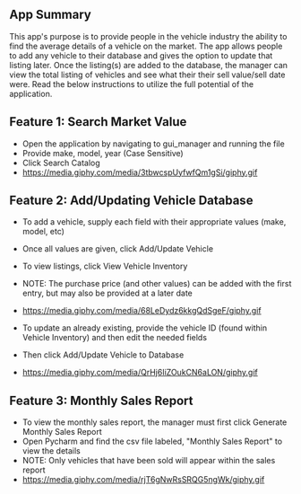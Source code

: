 ## App Summary
This app's purpose is to provide people in the vehicle industry the ability to find the average details of a vehicle on
the market. The app allows people to add any vehicle to their database and gives the option to update that listing later.
Once the listing(s) are added to the database, the manager can view the total listing of vehicles and see what their 
their sell value/sell date were. Read the below instructions to utilize the full potential of the application.


## Feature 1: Search Market Value
* Open the application by navigating to gui_manager and running the file
* Provide make, model, year (Case Sensitive) 
* Click Search Catalog
* https://media.giphy.com/media/3tbwcspUyfwfQm1gSi/giphy.gif


## Feature 2: Add/Updating Vehicle Database
* To add a vehicle, supply each field with their appropriate values (make, model, etc) 
* Once all values are given, click Add/Update Vehicle 
* To view listings, click View Vehicle Inventory
* NOTE: The purchase price (and other values) can be added with the first entry, but may also be provided at a later date
* https://media.giphy.com/media/68LeDydz6kkgQdSgeF/giphy.gif

* To update an already existing, provide the vehicle ID (found within Vehicle Inventory) and then edit the needed fields
* Then click Add/Update Vehicle to Database
* https://media.giphy.com/media/QrHj6IiZOukCN6aLON/giphy.gif


## Feature 3: Monthly Sales Report
* To view the monthly sales report, the manager must first click Generate Monthly Sales Report
* Open Pycharm and find the csv file labeled, "Monthly Sales Report" to view the details
* NOTE: Only vehicles that have been sold will appear within the sales report
* https://media.giphy.com/media/rjT6gNwRsSRQG5ngWk/giphy.gif


